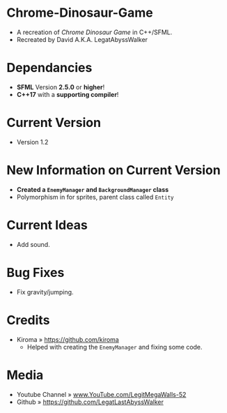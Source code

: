# Chrome-Dinosaur-Game
* A recreation of _Chrome Dinosaur Game_ in C++/SFML. 
* Recreated by David A.K.A. LegatAbyssWalker


# Dependancies
* **SFML** Version **2.5.0** or **higher**!
* **C++17** with a **supporting compiler**!

# Current Version
* Version 1.2

# New Information on Current Version
* **Created a `EnemyManager` and `BackgroundManager` class**
* Polymorphism in for sprites, parent class called `Entity`


# Current Ideas
* Add sound.

# Bug Fixes
* Fix gravity/jumping.

# Credits
* Kiroma » https://github.com/kiroma
  - Helped with creating the `EnemyManager` and fixing some code.

# Media
* Youtube Channel                » www.YouTube.com/LegitMegaWalls-52
* Github                         » https://github.com/LegatLastAbyssWalker
